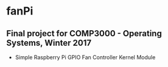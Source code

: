 # fanPi

## Final project for COMP3000 - Operating Systems, Winter 2017
- Simple Raspberry Pi GPIO Fan Controller Kernel Module
